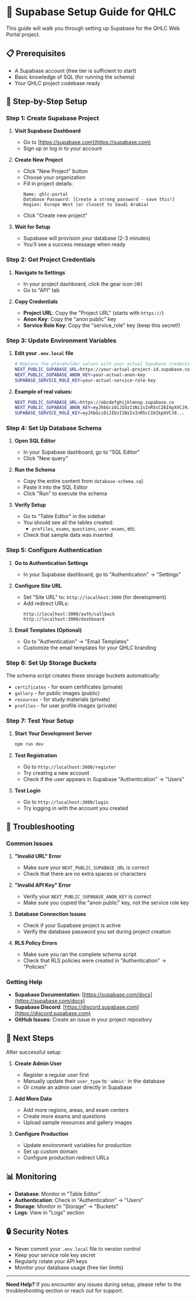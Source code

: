 # 🚀 Supabase Setup Guide for QHLC

This guide will walk you through setting up Supabase for the QHLC Web Portal project.

## 📋 Prerequisites

- A Supabase account (free tier is sufficient to start)
- Basic knowledge of SQL (for running the schema)
- Your QHLC project codebase ready

## 🎯 Step-by-Step Setup

### Step 1: Create Supabase Project

1. **Visit Supabase Dashboard**
   - Go to [https://supabase.com](https://supabase.com)
   - Sign up or log in to your account

2. **Create New Project**
   - Click "New Project" button
   - Choose your organization
   - Fill in project details:
     ```
     Name: qhlc-portal
     Database Password: [Create a strong password - save this!]
     Region: Europe West (or closest to Saudi Arabia)
     ```
   - Click "Create new project"

3. **Wait for Setup**
   - Supabase will provision your database (2-3 minutes)
   - You'll see a success message when ready

### Step 2: Get Project Credentials

1. **Navigate to Settings**
   - In your project dashboard, click the gear icon (⚙️)
   - Go to "API" tab

2. **Copy Credentials**
   - **Project URL**: Copy the "Project URL" (starts with `https://`)
   - **Anon Key**: Copy the "anon public" key
   - **Service Role Key**: Copy the "service_role" key (keep this secret!)

### Step 3: Update Environment Variables

1. **Edit your `.env.local` file**
   ```bash
   # Replace the placeholder values with your actual Supabase credentials
   NEXT_PUBLIC_SUPABASE_URL=https://your-actual-project-id.supabase.co
   NEXT_PUBLIC_SUPABASE_ANON_KEY=your-actual-anon-key
   SUPABASE_SERVICE_ROLE_KEY=your-actual-service-role-key
   ```

2. **Example of real values:**
   ```bash
   NEXT_PUBLIC_SUPABASE_URL=https://abcdefghijklmnop.supabase.co
   NEXT_PUBLIC_SUPABASE_ANON_KEY=eyJhbGciOiJIUzI1NiIsInR5cCI6IkpXVCJ9...
   SUPABASE_SERVICE_ROLE_KEY=eyJhbGciOiJIUzI1NiIsInR5cCI6IkpXVCJ9...
   ```

### Step 4: Set Up Database Schema

1. **Open SQL Editor**
   - In your Supabase dashboard, go to "SQL Editor"
   - Click "New query"

2. **Run the Schema**
   - Copy the entire content from `database-schema.sql`
   - Paste it into the SQL Editor
   - Click "Run" to execute the schema

3. **Verify Setup**
   - Go to "Table Editor" in the sidebar
   - You should see all the tables created:
     - `profiles`, `exams`, `questions`, `user_exams`, etc.
   - Check that sample data was inserted

### Step 5: Configure Authentication

1. **Go to Authentication Settings**
   - In your Supabase dashboard, go to "Authentication" → "Settings"

2. **Configure Site URL**
   - Set "Site URL" to: `http://localhost:3000` (for development)
   - Add redirect URLs:
     ```
     http://localhost:3000/auth/callback
     http://localhost:3000/dashboard
     ```

3. **Email Templates (Optional)**
   - Go to "Authentication" → "Email Templates"
   - Customize the email templates for your QHLC branding

### Step 6: Set Up Storage Buckets

The schema script creates these storage buckets automatically:
- `certificates` - for exam certificates (private)
- `gallery` - for public images (public)
- `resources` - for study materials (private)
- `profiles` - for user profile images (private)

### Step 7: Test Your Setup

1. **Start Your Development Server**
   ```bash
   npm run dev
   ```

2. **Test Registration**
   - Go to `http://localhost:3000/register`
   - Try creating a new account
   - Check if the user appears in Supabase "Authentication" → "Users"

3. **Test Login**
   - Go to `http://localhost:3000/login`
   - Try logging in with the account you created

## 🔧 Troubleshooting

### Common Issues

1. **"Invalid URL" Error**
   - Make sure your `NEXT_PUBLIC_SUPABASE_URL` is correct
   - Check that there are no extra spaces or characters

2. **"Invalid API Key" Error**
   - Verify your `NEXT_PUBLIC_SUPABASE_ANON_KEY` is correct
   - Make sure you copied the "anon public" key, not the service role key

3. **Database Connection Issues**
   - Check if your Supabase project is active
   - Verify the database password you set during project creation

4. **RLS Policy Errors**
   - Make sure you ran the complete schema script
   - Check that RLS policies were created in "Authentication" → "Policies"

### Getting Help

- **Supabase Documentation**: [https://supabase.com/docs](https://supabase.com/docs)
- **Supabase Discord**: [https://discord.supabase.com](https://discord.supabase.com)
- **GitHub Issues**: Create an issue in your project repository

## 🚀 Next Steps

After successful setup:

1. **Create Admin User**
   - Register a regular user first
   - Manually update their `user_type` to `'admin'` in the database
   - Or create an admin user directly in Supabase

2. **Add More Data**
   - Add more regions, areas, and exam centers
   - Create more exams and questions
   - Upload sample resources and gallery images

3. **Configure Production**
   - Update environment variables for production
   - Set up custom domain
   - Configure production redirect URLs

## 📊 Monitoring

- **Database**: Monitor in "Table Editor"
- **Authentication**: Check in "Authentication" → "Users"
- **Storage**: Monitor in "Storage" → "Buckets"
- **Logs**: View in "Logs" section

## 🔒 Security Notes

- Never commit your `.env.local` file to version control
- Keep your service role key secret
- Regularly rotate your API keys
- Monitor your database usage (free tier limits)

---

**Need Help?** If you encounter any issues during setup, please refer to the troubleshooting section or reach out for support. 